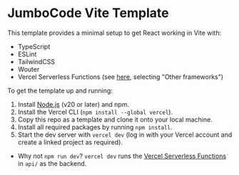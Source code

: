 # JumboCode Vite Template

This template provides a minimal setup to get React working in Vite with:

- TypeScript
- ESLint
- TailwindCSS
- Wouter
- Vercel Serverless Functions (see [here](https://vercel.com/docs/functions/quickstart), selecting "Other frameworks")

To get the template up and running:

1. Install [Node.js](https://nodejs.org/en) (v20 or later) and npm.
2. Install the Vercel CLI (`npm install --global vercel`).
3. Copy this repo as a template and clone it onto your local machine.
4. Install all required packages by running `npm install`.
5. Start the dev server with `vercel dev` (log in with your Vercel account and create a linked project as required).

- Why not `npm run dev`? `vercel dev` runs the [Vercel Serverless Functions](https://vercel.com/docs/functions/quickstart) in `api/` as the backend.
